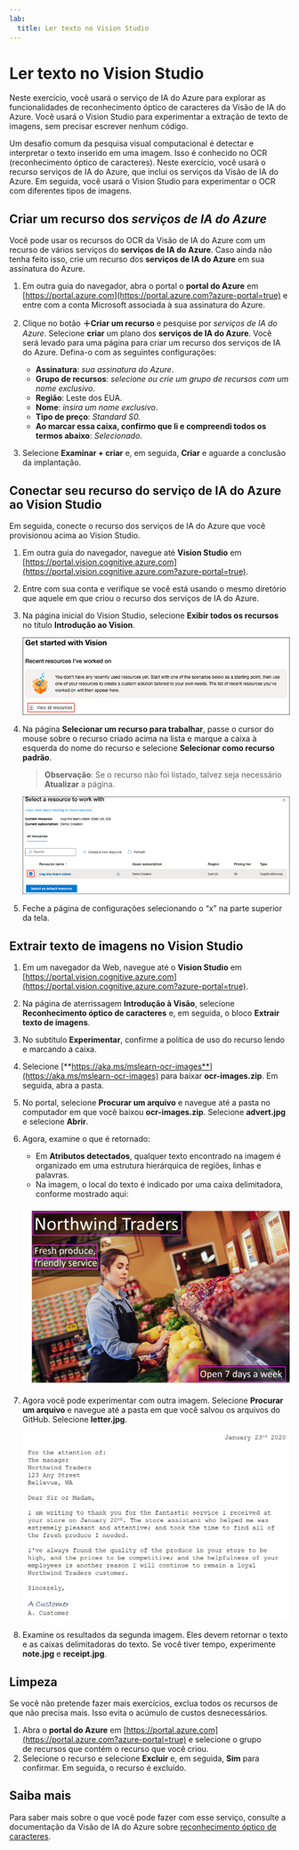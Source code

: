 ```yaml
---
lab:
  title: Ler texto no Vision Studio
---
```


# Ler texto no Vision Studio

Neste exercício, você usará o serviço de IA do Azure para explorar as funcionalidades de reconhecimento óptico de caracteres da Visão de IA do Azure. Você usará o Vision Studio para experimentar a extração de texto de imagens, sem precisar escrever nenhum código.

Um desafio comum da pesquisa visual computacional é detectar e interpretar o texto inserido em uma imagem. Isso é conhecido no OCR (reconhecimento óptico de caracteres). Neste exercício, você usará o recurso serviços de IA do Azure, que inclui os serviços da Visão de IA do Azure. Em seguida, você usará o Vision Studio para experimentar o OCR com diferentes tipos de imagens.

## Criar um recurso dos *serviços de IA do Azure*

Você pode usar os recursos do OCR da Visão de IA do Azure com um recurso de vários serviços do **serviços de IA do Azure**. Caso ainda não tenha feito isso, crie um recurso dos **serviços de IA do Azure** em sua assinatura do Azure.

1. Em outra guia do navegador, abra o portal o **portal do Azure** em [https://portal.azure.com](https://portal.azure.com?azure-portal=true) e entre com a conta Microsoft associada à sua assinatura do Azure.

1. Clique no botão **&#65291;Criar um recurso** e pesquise por *serviços de IA do Azure*. Selecione **criar** um plano dos **serviços de IA do Azure**. Você será levado para uma página para criar um recurso dos serviços de IA do Azure. Defina-o com as seguintes configurações:
    - **Assinatura**: *sua assinatura do Azure*.
    - **Grupo de recursos**: *selecione ou crie um grupo de recursos com um nome exclusivo*.
    - **Região**: Leste dos EUA.
    - **Nome**: *insira um nome exclusivo*.
    - **Tipo de preço**: *Standard S0.*
    - **Ao marcar essa caixa, confirmo que li e compreendi todos os termos abaixo**: *Selecionado*.

1. Selecione **Examinar + criar** e, em seguida, **Criar** e aguarde a conclusão da implantação.

## Conectar seu recurso do serviço de IA do Azure ao Vision Studio

Em seguida, conecte o recurso dos serviços de IA do Azure que você provisionou acima ao Vision Studio.

1. Em outra guia do navegador, navegue até **Vision Studio** em [https://portal.vision.cognitive.azure.com](https://portal.vision.cognitive.azure.com?azure-portal=true).

1. Entre com sua conta e verifique se você está usando o mesmo diretório que aquele em que criou o recurso dos serviços de IA do Azure.

1. Na página inicial do Vision Studio, selecione **Exibir todos os recursos** no título **Introdução ao Vision**.

    ![O link Exibir todos os recursos é realçado em Introdução à Visão no Vision Studio.](./media/analyze-images-vision/vision-resources.png)

1. Na página **Selecionar um recurso para trabalhar**, passe o cursor do mouse sobre o recurso criado acima na lista e marque a caixa à esquerda do nome do recurso e selecione **Selecionar como recurso padrão**.

    > **Observação**: Se o recurso não foi listado, talvez seja necessário **Atualizar** a página.

    ![A caixa de diálogo Selecionar um recurso para trabalhar é exibida com o recurso dos Serviços Cognitivos cog-ms-learn-vision-SUFFIX realçado e verificado. O botão Selecionar como recurso padrão está realçado.](./media/analyze-images-vision/default-resource.png)

1. Feche a página de configurações selecionando o “x” na parte superior da tela.

## Extrair texto de imagens no Vision Studio
    
1. Em um navegador da Web, navegue até o **Vision Studio** em [https://portal.vision.cognitive.azure.com](https://portal.vision.cognitive.azure.com?azure-portal=true).

1. Na página de aterrissagem **Introdução à Visão**, selecione **Reconhecimento óptico de caracteres** e, em seguida, o bloco **Extrair texto de imagens**.

1. No subtítulo **Experimentar**, confirme a política de uso do recurso lendo e marcando a caixa.  

1. Selecione [**https://aka.ms/mslearn-ocr-images**](https://aka.ms/mslearn-ocr-images) para baixar **ocr-images.zip**. Em seguida, abra a pasta.

1. No portal, selecione **Procurar um arquivo** e navegue até a pasta no computador em que você baixou **ocr-images.zip**. Selecione **advert.jpg** e selecione **Abrir**.

1. Agora, examine o que é retornado:
    - Em **Atributos detectados**, qualquer texto encontrado na imagem é organizado em uma estrutura hierárquica de regiões, linhas e palavras.
    - Na imagem, o local do texto é indicado por uma caixa delimitadora, conforme mostrado aqui:

    ![Uma imagem do texto na imagem contornada.](media/read-text-computer-vision/advert-bounding-boxes.jpg)

1. Agora você pode experimentar com outra imagem. Selecione **Procurar um arquivo** e navegue até a pasta em que você salvou os arquivos do GitHub. Selecione **letter.jpg**.

    ![Uma imagem de uma carta digitada.](media/read-text-computer-vision/letter.jpg)

1. Examine os resultados da segunda imagem. Eles devem retornar o texto e as caixas delimitadoras do texto. Se você tiver tempo, experimente **note.jpg** e **receipt.jpg**.

## Limpeza

Se você não pretende fazer mais exercícios, exclua todos os recursos de que não precisa mais. Isso evita o acúmulo de custos desnecessários.

1. Abra o **portal do Azure** em [https://portal.azure.com](https://portal.azure.com?azure-portal=true) e selecione o grupo de recursos que contém o recurso que você criou.
1. Selecione o recurso e selecione **Excluir** e, em seguida, **Sim** para confirmar. Em seguida, o recurso é excluído.

## Saiba mais

Para saber mais sobre o que você pode fazer com esse serviço, consulte a documentação da Visão de IA do Azure sobre [reconhecimento óptico de caracteres](https://learn.microsoft.com/azure/ai-services/computer-vision/overview-ocr).
